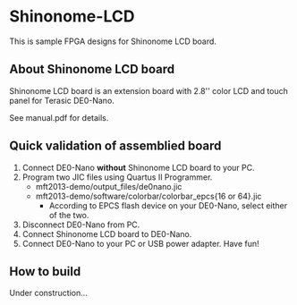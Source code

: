 Shinonome-LCD
=============
This is sample FPGA designs for Shinonome LCD board.


## About Shinonome LCD board
Shinonome LCD board is an extension board with 2.8'' color LCD and touch panel
for Terasic DE0-Nano.

See manual.pdf for details.


## Quick validation of assemblied board
1. Connect DE0-Nano **without** Shinonome LCD board to your PC.
2. Program two JIC files using Quartus II Programmer.
   - mft2013-demo/output\_files/de0nano.jic
   - mft2013-demo/software/colorbar/colorbar\_epcs{16 or 64}.jic
      - According to EPCS flash device on your DE0-Nano, select either of the two.
3. Disconnect DE0-Nano from PC.
4. Connect Shinonome LCD board to DE0-Nano.
5. Connect DE0-Nano to your PC or USB power adapter. Have fun!


## How to build
Under construction...

